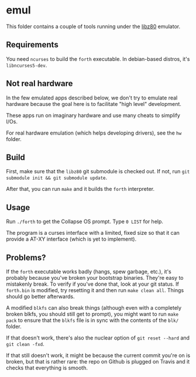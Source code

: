 # emul

This folder contains a couple of tools running under the [libz80][libz80]
emulator.

## Requirements

You need `ncurses` to build the `forth` executable. In debian-based distros,
it's `libncurses5-dev`.

## Not real hardware

In the few emulated apps described below, we don't try to emulate real hardware
because the goal here is to facilitate "high level" development.

These apps run on imaginary hardware and use many cheats to simplify I/Os.

For real hardware emulation (which helps developing drivers), see the `hw`
folder.

## Build

First, make sure that the `libz80` git submodule is checked out. If not, run
`git submodule init && git submodule update`.

After that, you can run `make` and it builds the `forth` interpreter.

## Usage

Run `./forth` to get the Collapse OS prompt. Type `0 LIST` for help.

The program is a curses interface with a limited, fixed size so that it can
provide a AT-XY interface (which is yet to implement).

## Problems?

If the `forth` executable works badly (hangs, spew garbage, etc.),
it's probably because you've broken your bootstrap binaries. They're easy to
mistakenly break. To verify if you've done that, look at your git status. If
`forth.bin` is modified, try resetting it and then run `make clean all`. Things
should go better afterwards.

A modified `blkfs` can also break things (although even with a completely broken
blkfs, you should still get to prompt), you might want to run `make pack` to
ensure that the `blkfs` file is in sync with the contents of the `blk/` folder.

If that doesn't work, there's also the nuclear option of `git reset --hard`
and `git clean -fxd`.

If that still doesn't work, it might be because the current commit you're on
is broken, but that is rather rare: the repo on Github is plugged on Travis
and it checks that everything is smooth.

[libz80]: https://github.com/ggambetta/libz80
